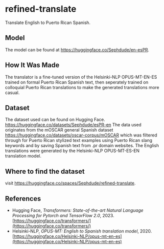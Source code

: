 
# refined-translate
Translate English to Puerto Rican Spanish.

## Model
The model can be found at https://huggingface.co/Sephdude/en-esPR.

## How It Was Made
The translator is a fine-tuned version of the Helsinki-NLP OPUS-MT-EN-ES trained on formal Puerto Rican Spanish text, then seperately trained on colloquial Puerto Rican translations to make the generated translations more casual.

## Dataset
The dataset used can be found on Hugging Face. https://huggingface.co/datasets/Sephdude/esPR-en
The data used originates from the mOSCAR general Spanish dataset https://huggingface.co/datasets/oscar-corpus/mOSCAR which was filtered through for Puerto Rican stylized text examples using Puerto Rican slang keywords and by saving Spanish text from .pr domain websites.
The English translations were generated by the Helsinki-NLP OPUS-MT-ES-EN translation model.

## Where to find the dataset
visit https://huggingface.co/spaces/Sephdude/refined-translate.


## References

- Hugging Face, *Transformers: State-of-the-art Natural Language Processing for Pytorch and TensorFlow 2.0*, 2023. [https://huggingface.co/transformers/](https://huggingface.co/transformers/)
- Helsinki-NLP, *OPUS-MT: English to Spanish translation model*, 2020. [https://huggingface.co/Helsinki-NLP/opus-mt-en-es](https://huggingface.co/Helsinki-NLP/opus-mt-en-es)
